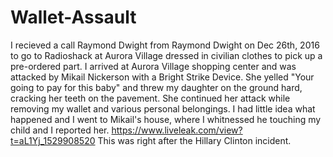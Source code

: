 # Wallet-Assault
I recieved a call Raymond Dwight from Raymond Dwight on Dec 26th, 2016 to go to Radioshack at Aurora Village dressed in civilian clothes to pick up a pre-ordered part. I arrived at Aurora Village shopping center and was attacked by Mikail Nickerson with a Bright Strike Device. She yelled "Your going to pay for this baby" and threw my daughter on the ground hard, cracking her teeth on the pavement. She continued her attack while removing my wallet and various personal belongings. I had little idea what happened and I went to Mikail's house, where I whitnessed he touching my child and I reported her. https://www.liveleak.com/view?t=aL1Yj_1529908520 This was right after the Hillary Clinton incident.
